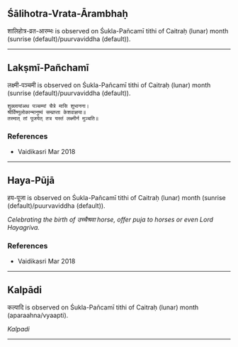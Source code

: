 ## Śālihotra-Vrata-Ārambhaḥ
शालिहोत्र-व्रत-आरम्भः is observed on Śukla-Pañcamī tithi of Caitraḥ (lunar) month (sunrise (default)/puurvaviddha (default)).



---
## Lakṣmī-Pañchamī
लक्ष्मी-पञ्चमी is observed on Śukla-Pañcamī tithi of Caitraḥ (lunar) month (sunrise (default)/puurvaviddha (default)).



```
शुक्लायांअथ पञ्चम्यां चैत्रे मासि शुभानना।
श्रीर्विष्णुलोकान्मानुष्यं सम्प्राप्ता केशवाज्ञया॥
तस्मात् तां पूजयेत् तत्र यस्तं लक्ष्मीर्न मुञ्चति॥
```
### References
* Vaidikasri Mar 2018


---
## Haya-Pūjā
हय-पूजा is observed on Śukla-Pañcamī tithi of Caitraḥ (lunar) month (sunrise (default)/puurvaviddha (default)).

_Celebrating the birth of उच्चैश्रवा horse, offer puja to horses or even Lord Hayagriva._
### References
* Vaidikasri Mar 2018


---
## Kalpādi
कल्पादि is observed on Śukla-Pañcamī tithi of Caitraḥ (lunar) month (aparaahna/vyaapti).

_Kalpadi_

---
